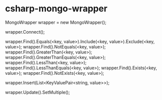 # csharp-mongo-wrapper

MongoWrapper wrapper = new MongoWrapper();

wrapper.Connect();

wrapper.Find().Equals(<key, value>).Include(<key, value>).Exclude(<key, value>);
wrapper.Find().NotEquals(<key, value>);
wrapper.Find().GreaterThan(<key, value>);
wrapper.Find().GreaterThanEquals(<key, value>);
wrapper.Find().LessThan(<key, value>);
wrapper.Find().LessThanEquals(<key, value>);
wrapper.Find().Exists(<key, value>);
wrapper.Find().NotExists(<key, value>);

wrapper.Insert(List<KeyValuePair<string, value>>);

wrapper.Update().SetMultiple();
